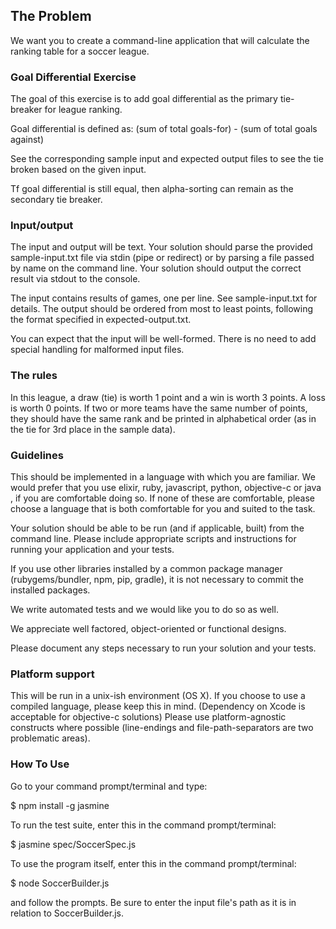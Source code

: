 ## The Problem

We want you to create a command-line application that will calculate the
ranking table for a soccer league.

### Goal Differential Exercise

The goal of this exercise is to add goal differential as the primary tie-breaker for league ranking.

Goal differential is defined as:
(sum of total goals-for) - (sum of total goals against)

See the corresponding sample input and expected output files to see the tie broken based on the given input.

Tf goal differential is still equal, then alpha-sorting can remain as the secondary tie breaker.


### Input/output

The input and output will be text. Your solution should parse the provided
sample-input.txt file via stdin (pipe or redirect) or by parsing a file passed
by name on the command line. Your solution should output the correct result via
stdout to the console.

The input contains results of games, one per line. See sample-input.txt for
details. The output should be ordered from most to least points, following the
format specified in expected-output.txt.

You can expect that the input will be well-formed. There is no need to add
special handling for malformed input files.

### The rules

In this league, a draw (tie) is worth 1 point and a win is worth 3 points. A
loss is worth 0 points. If two or more teams have the same number of points,
they should have the same rank and be printed in alphabetical order (as in the
tie for 3rd place in the sample data).

### Guidelines

This should be implemented in a language with which you are familiar. We would
prefer that you use elixir, ruby, javascript, python, objective-c or java , if
you are comfortable doing so. If none of these are comfortable, please choose a
language that is both comfortable for you and suited to the task.

Your solution should be able to be run (and if applicable, built) from the
command line. Please include appropriate scripts and instructions for
running your application and your tests.

If you use other libraries installed by a common package manager
(rubygems/bundler, npm, pip, gradle), it is not necessary to commit the
installed packages.

We write automated tests and we would like you to do so as well.

We appreciate well factored, object-oriented or functional designs.

Please document any steps necessary to run your solution and your tests.

### Platform support

This will be run in a unix-ish environment (OS X). If you choose to use a
compiled language, please keep this in mind. (Dependency on Xcode is acceptable
for objective-c solutions) Please use platform-agnostic constructs where
possible (line-endings and file-path-separators are two problematic areas).

### How To Use 

Go to your command prompt/terminal and type:

$ npm install -g jasmine

To run the test suite, enter this in the command prompt/terminal: 

$ jasmine spec/SoccerSpec.js

To use the program itself, enter this in the command prompt/terminal: 

$ node SoccerBuilder.js

and follow the prompts. Be sure to enter the input file's 
path as it is in relation to SoccerBuilder.js.
